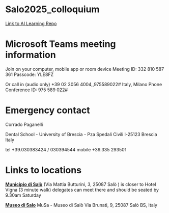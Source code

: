 # Salo2025_colloquium

[Link to AI Learning Repo](https://github.com/bresciacolloquium/bresciacolloquium_ai_hub)

# Microsoft Teams meeting information

Join on your computer, mobile app or room device
Meeting ID: 332 810 587 361
Passcode: YLE8FZ

Or call in (audio only)
+39 02 3056 4004,,975589022# Italy, Milano
Phone Conference ID: 975 589 022#

# Emergency contact
Corrado Paganelli

Dental School - University of Brescia - Pza Spedali Civili I-25123 Brescia Italy

tel +39.030383424 / 030394544 mobile +39.335 293501

# Links to locations

[**Municipio di Salò**](https://maps.app.goo.gl/x9jYHByVeU2F7qpg6)
(Via Mattia Butturini, 3, 25087 Salò ) is closer to Hotel Vigna (3 minute
walk) delegates can meet there and should be seated by 9.30am Saturday

[**Museo di Salo**](https://maps.app.goo.gl/i5eqxzbkqkShGoCS6)
MuSa - Museo di Salò
Via Brunati, 9, 25087 Salò BS, Italy
